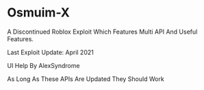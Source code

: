 # Osmuim-X
A Discontinued Roblox Exploit Which Features Multi API And Useful Features.

Last Exploit Update: April 2021

UI Help By AlexSyndrome

As Long As These APIs Are Updated They Should Work
